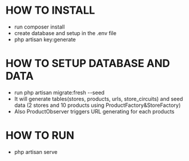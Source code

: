 # HOW TO INSTALL
 - run composer install
 - create database and setup in the .env file
 - php artisan key:generate
 
# HOW TO SETUP DATABASE AND DATA
 - run php artisan migrate:fresh --seed 
 - It will generate tables(stores, products, urls, store_circuits) and seed data (2 stores and 10 products using ProductFactory&StoreFactory) 
 - Also ProductObserver triggers URL generating for each products

# HOW TO RUN
 - php artisan serve

